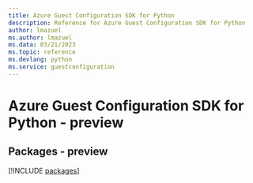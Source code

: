 ```yaml
---
title: Azure Guest Configuration SDK for Python
description: Reference for Azure Guest Configuration SDK for Python
author: lmazuel
ms.author: lmazuel
ms.data: 03/21/2023
ms.topic: reference
ms.devlang: python
ms.service: guestconfiguration
---
```

# Azure Guest Configuration SDK for Python - preview
## Packages - preview
[!INCLUDE [packages](guest-configuration-index.md)]